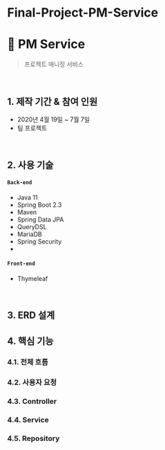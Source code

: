 # Final-Project-PM-Service

# :pushpin: PM Service
>프로젝트 매니징 서비스 
>  

</br>

## 1. 제작 기간 & 참여 인원
- 2020년 4월 19일 ~ 7월 7일
- 팀 프로젝트

</br>

## 2. 사용 기술
#### `Back-end`
  - Java 11
  - Spring Boot 2.3
  - Maven
  - Spring Data JPA
  - QueryDSL
  - MariaDB
  - Spring Security
  - 
#### `Front-end`
  - Thymeleaf

</br>

## 3. ERD 설계



## 4. 핵심 기능


### 4.1. 전체 흐름


### 4.2. 사용자 요청

### 4.3. Controller



### 4.4. Service



### 4.5. Repository


</div>
</details>

</br>

